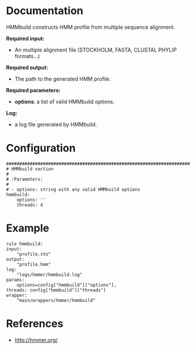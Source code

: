 # Documentation

HMMbuild constructs HMM profile from multiple sequence alignment.

**Required input:**

- An multiple alignment file (STOCKHOLM, FASTA, CLUSTAL PHYLIP formats...)

**Required output:**

- The path to the generated HMM profile.

**Required parameters:**

- **options**: a list of valid HMMbuild options.

**Log:**

- a log file generated by HMMbuild.

# Configuration

	######################################################################
	# HMMbuild section
	#
	# :Parameters:
	#
	# - options: string with any valid HMMbuild options
	hmmbuild:
		options: ''
		threads: 4

# Example

	rule hmmbuild:
    input:
        "profile.sto"
    output:
        "profile.hmm"
    log:
        "logs/hmmer/hmmbuild.log"
    params:
        options=config["hmmbuild"]["options"],
    threads: config["hmmbuild"]["threads"]
    wrapper:
        "main/wrappers/hmmer/hmmbuild"

# References

- http://hmmer.org/
